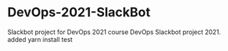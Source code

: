 # DevOps-2021-SlackBot
Slackbot project for DevOps 2021 course
DevOps Slackbot project 2021.
added yarn install
test